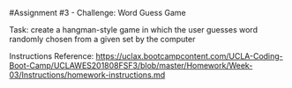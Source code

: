 #Assignment #3 - Challenge: Word Guess Game

Task: create a hangman-style game in which the user guesses word randomly chosen from a given set by the computer

Instructions Reference: https://uclax.bootcampcontent.com/UCLA-Coding-Boot-Camp/UCLAWES201808FSF3/blob/master/Homework/Week-03/Instructions/homework-instructions.md